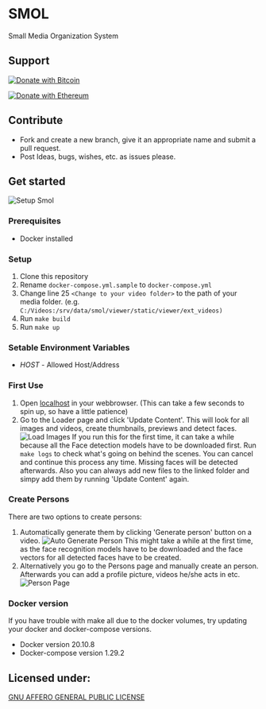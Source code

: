 # SMOL

Small Media Organization System

## Support

[![Donate with Bitcoin](https://en.cryptobadges.io/badge/big/1GDoR1t9AQcB3KHymRgoE8iKnikaw8GwMh)](https://en.cryptobadges.io/donate/1GDoR1t9AQcB3KHymRgoE8iKnikaw8GwMh)

[![Donate with Ethereum](https://en.cryptobadges.io/badge/big/0x18ceee47b45b9a149b3f6940b1705530f3425ea1)](https://en.cryptobadges.io/donate/0x18ceee47b45b9a149b3f6940b1705530f3425ea1)

## Contribute

- Fork and create a new branch, give it an appropriate name and submit a pull request.
- Post Ideas, bugs, wishes, etc. as issues please. 

## Get started

![Setup Smol](https://github.com/EinAeffchen/smol2.0/blob/master/screenshots/main.png?raw=true)

###  Prerequisites
- Docker installed

### Setup
1. Clone this repository
2. Rename `docker-compose.yml.sample` to `docker-compose.yml`
3. Change line 25 `<Change to your video folder>` to the path of your media folder. (e.g. `C:/Videos:/srv/data/smol/viewer/static/viewer/ext_videos)`
2. Run `make build`
3. Run `make up`

### Setable Environment Variables
* *HOST* - Allowed Host/Address

### First Use
1. Open [localhost](http://localhost) in your webbrowser. (This can take a few seconds to spin up, so have a little patience)
2. Go to the Loader page and click 'Update Content'. This will look for all images and videos, create thumbnails, previews and detect faces.
![Load Images](https://github.com/EinAeffchen/smol2.0/blob/master/screenshots/loader.png?raw=true)
If you run this for the first time, it can take a while because all the Face detection models have to be downloaded first.
Run `make logs` to check what's going on behind the scenes.
You can cancel and continue this process any time. Missing faces will be detected afterwards. Also you can always add new files to the linked folder and simpy add them by running 'Update Content' again.

### Create Persons
There are two options to create persons:
1. Automatically generate them by clicking 'Generate person' button on a video.
![Auto Generate Person](https://github.com/EinAeffchen/smol2.0/blob/master/screenshots/video.png?raw=true)
This might take a while at the first time, as the face recognition models have to be downloaded and the face vectors for all detected faces have to be created.
2. Alternatively you go to the Persons page and manually create an person. Afterwards you can add a profile picture, videos he/she acts in etc.
![Person Page](https://github.com/EinAeffchen/smol2.0/blob/master/screenshots/person.png?raw=true)

### Docker version
If you have trouble with make all due to the docker volumes, try updating your docker and docker-compose versions.
* Docker version 20.10.8
* Docker-compose version 1.29.2

## Licensed under: 
[GNU AFFERO GENERAL PUBLIC LICENSE](./LICENSE.md)
